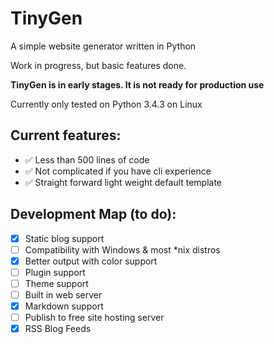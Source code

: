 # TinyGen

A simple website generator written in Python

Work in progress, but basic features done.

**TinyGen is in early stages. It is not ready for production use**

Currently only tested on Python 3.4.3 on Linux

## Current features:
* ✅ Less than 500 lines of code
* ✅ Not complicated if you have cli experience
* ✅ Straight forward light weight default template

## Development Map (to do):

- [x] Static blog support
- [ ] Compatibility with Windows & most *nix distros
- [x] Better output with color support
- [ ] Plugin support
- [ ] Theme support
- [ ] Built in web server
- [x] Markdown support
- [ ] Publish to free site hosting server
- [x] RSS Blog Feeds
